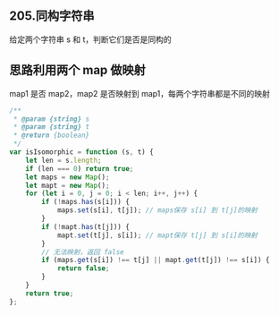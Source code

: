 ## 205.同构字符串

给定两个字符串 s 和 t，判断它们是否是同构的

## 思路利用两个 map 做映射

map1 是否 map2，map2 是否映射到 map1，每两个字符串都是不同的映射

```js
/**
 * @param {string} s
 * @param {string} t
 * @return {boolean}
 */
var isIsomorphic = function (s, t) {
	let len = s.length;
	if (len === 0) return true;
	let maps = new Map();
	let mapt = new Map();
	for (let i = 0, j = 0; i < len; i++, j++) {
		if (!maps.has(s[i])) {
			maps.set(s[i], t[j]); // maps保存 s[i] 到 t[j]的映射
		}
		if (!mapt.has(t[j])) {
			mapt.set(t[j], s[i]); // mapt保存 t[j] 到 s[i]的映射
		}
		// 无法映射，返回 false
		if (maps.get(s[i]) !== t[j] || mapt.get(t[j]) !== s[i]) {
			return false;
		}
	}
	return true;
};
```
